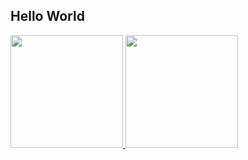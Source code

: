 ## Hello World
<div>
<a href="https://github.com/Getteli">
  <img height="180em" src="https://github-readme-stats.vercel.app/api/top-langs/?username=Getteli&layout=compact&langs_count=7&theme=dracula"/>
  <img height="180em" src="https://github-readme-stats.vercel.app/api?username=Getteli&show_icons=true&theme=dracula&include_all_commits=true&count_private=true"/>
</div>
